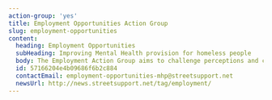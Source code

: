 ```yaml
---
action-group: 'yes'
title: Employment Opportunities Action Group
slug: employment-opportunities
content:
  heading: Employment Opportunities
  subHeading: Improving Mental Health provision for homeless people
  body: The Employment Action Group aims to challenge perceptions and create new pathways into work, building on the fantastic work already going on in the city. The group hopes to encourage local businesses to step up and be a part of the solution by supporting people into work.
  id: 57166204e4b09686f6b2c884
  contactEmail: employment-opportunities-mhp@streetsupport.net
  newsUrl: http://news.streetsupport.net/tag/employment/
---
```


